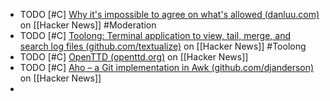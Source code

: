 - TODO [#C] [Why it's impossible to agree on what's allowed (danluu.com)](https://news.ycombinator.com/item?id=39313942) on [[Hacker News]] #Moderation
- TODO [#C] [Toolong: Terminal application to view, tail, merge, and search log files (github.com/textualize)](https://news.ycombinator.com/item?id=39317580) on [[Hacker News]] #Toolong
- TODO [#C] [OpenTTD (openttd.org)](https://news.ycombinator.com/item?id=39330797) on [[Hacker News]]
- TODO [#C] [Aho – a Git implementation in Awk (github.com/djanderson)](https://news.ycombinator.com/item?id=39327192) on [[Hacker News]]
-